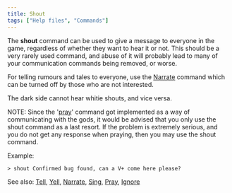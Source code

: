 ```yaml
---
title: Shout
tags: ["Help files", "Commands"]
---
```

The **shout** command can be used to give a message to everyone in the
game, regardless of whether they want to hear it or not. This should be
a very rarely used command, and abuse of it will probably lead to many
of your communication commands being removed, or worse.

For telling rumours and tales to everyone, use the
[Narrate](Narrate "wikilink") command which can be turned off by those
who are not interested.

The dark side cannot hear whitie shouts, and vice versa.

NOTE: Since the '[pray](pray "wikilink")' command got implemented as a
way of communicating with the gods, it would be advised that you only
use the shout command as a last resort. If the problem is extremely
serious, and you do not get any response when praying, then you may use
the shout command.

Example:

`> shout Confirmed bug found, can a V+ come here please?`

See also: [Tell](Tell "wikilink"), [Yell](Yell "wikilink"),
[Narrate](Narrate "wikilink"), [Sing](Sing "wikilink"),
[Pray](Pray "wikilink"), [Ignore](Ignore "wikilink")
